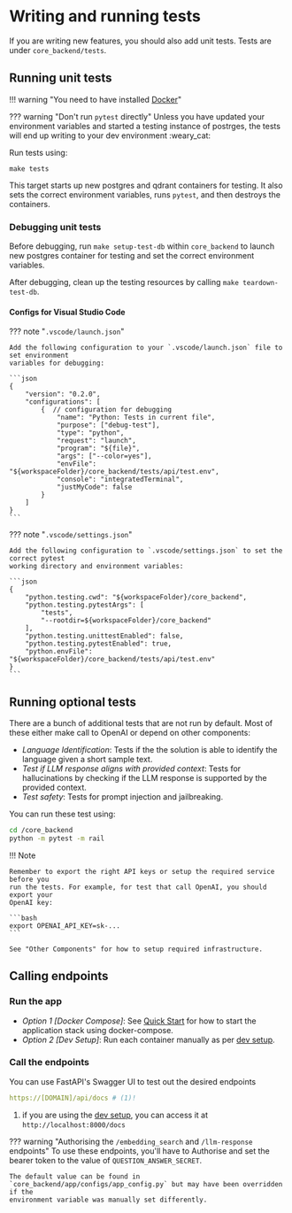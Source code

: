 # Writing and running tests

If you are writing new features, you should also add unit tests. Tests are under
`core_backend/tests`.

## Running unit tests

!!! warning "You need to have installed [Docker](https://docs.docker.com/get-docker/)"

??? warning "Don't run `pytest` directly"
    Unless you have updated your environment variables and started a testing instance
    of postrges, the tests will end up writing to your dev environment :weary_cat:

Run tests using:

    make tests

This target starts up new postgres and qdrant containers for testing. It also sets the
correct environment variables, runs `pytest`, and then destroys the containers.

### Debugging unit tests

Before debugging, run `make setup-test-db` within `core_backend` to launch new postgres container for testing and set the correct environment variables.

After debugging, clean up the testing resources by calling `make teardown-test-db`.

#### Configs for Visual Studio Code

??? note "`.vscode/launch.json`"

    Add the following configuration to your `.vscode/launch.json` file to set environment
    variables for debugging:

    ```json
    {
        "version": "0.2.0",
        "configurations": [
            {  // configuration for debugging
                "name": "Python: Tests in current file",
                "purpose": ["debug-test"],
                "type": "python",
                "request": "launch",
                "program": "${file}",
                "args": ["--color=yes"],
                "envFile": "${workspaceFolder}/core_backend/tests/api/test.env",
                "console": "integratedTerminal",
                "justMyCode": false
            }
        ]
    }
    ```

??? note "`.vscode/settings.json`"

    Add the following configuration to `.vscode/settings.json` to set the correct pytest
    working directory and environment variables:

    ```json
    {
        "python.testing.cwd": "${workspaceFolder}/core_backend",
        "python.testing.pytestArgs": [
            "tests",
            "--rootdir=${workspaceFolder}/core_backend"
        ],
        "python.testing.unittestEnabled": false,
        "python.testing.pytestEnabled": true,
        "python.envFile": "${workspaceFolder}/core_backend/tests/api/test.env"
    }
    ```

## Running optional tests

There are a bunch of additional tests that are not run by default. Most of these
either make call to OpenAI or depend on other components:

- *Language Identification*: Tests if the the solution is able to identify the
language given a short sample text.
- *Test if LLM response aligns with provided context*: Tests for hallucinations by
checking if the LLM response is supported by the provided context.
- *Test safety*: Tests for prompt injection and jailbreaking.

You can run these test using:

```bash
cd /core_backend
python -m pytest -m rail
```

!!! Note

    Remember to export the right API keys or setup the required service before you
    run the tests. For example, for test that call OpenAI, you should export your
    OpenAI key:

    ```bash
    export OPENAI_API_KEY=sk-...
    ```

    See "Other Components" for how to setup required infrastructure.


## Calling endpoints

### Run the app

- *Option 1 [Docker Compose]*: See [Quick Start](../index.md#quick_start) for how to start the application stack using docker-compose.
- *Option 2 [Dev Setup]*: Run each container manually as per [dev setup](setup.md).


### Call the endpoints

You can use FastAPI's Swagger UI to test out the desired endpoints

``` yaml
https://[DOMAIN]/api/docs # (1)!
```

1.  if you are using the [dev setup](setup.md), you can access it at `http://localhost:8000/docs`


??? warning "Authorising the `/embedding_search` and `/llm-response` endpoints"
    To use these endpoints, you'll have to Authorise and set the bearer token to the
    value of `QUESTION_ANSWER_SECRET`.

    The default value can be found in `core_backend/app/configs/app_config.py` but may have been overridden if the
    environment variable was manually set differently.
